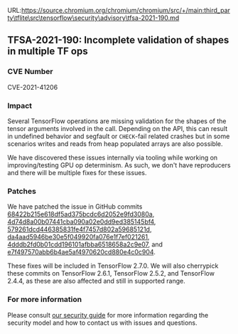 URL:https://source.chromium.org/chromium/chromium/src/+/main:third_party\tflite\src\tensorflow\security\advisory\tfsa-2021-190.md
## TFSA-2021-190: Incomplete validation of shapes in multiple TF ops

### CVE Number
CVE-2021-41206

### Impact
Several TensorFlow operations are missing validation for the shapes of the tensor arguments involved in the call. Depending on the API, this can result in undefined behavior and segfault or `CHECK`-fail related crashes but in some scenarios writes and reads from heap populated arrays are also possible.

We have discovered these issues internally via tooling while working on improving/testing GPU op determinism. As such, we don't have reproducers and there will be multiple fixes for these issues.

### Patches
We have patched the issue in GitHub commits [68422b215e618df5ad375bcdc6d2052e9fd3080a](https://github.com/tensorflow/tensorflow/commit/68422b215e618df5ad375bcdc6d2052e9fd3080a), [4d74d8a00b07441cba090a02e0dd9ed385145bf4](https://github.com/tensorflow/tensorflow/commit/4d74d8a00b07441cba090a02e0dd9ed385145bf4), [579261dcd446385831fe4f7457d802a59685121d](https://github.com/tensorflow/tensorflow/commit/579261dcd446385831fe4f7457d802a59685121d), [da4aad5946be30e5f049920fa076e1f7ef021261](https://github.com/tensorflow/tensorflow/commit/da4aad5946be30e5f049920fa076e1f7ef021261), [4dddb2fd0b01cdd196101afbba6518658a2c9e07](https://github.com/tensorflow/tensorflow/commit/4dddb2fd0b01cdd196101afbba6518658a2c9e07), and [e7f497570abb6b4ae5af4970620cd880e4c0c904](https://github.com/tensorflow/tensorflow/commit/e7f497570abb6b4ae5af4970620cd880e4c0c904).

These fixes will be included in TensorFlow 2.7.0. We will also cherrypick these commits on TensorFlow 2.6.1, TensorFlow 2.5.2, and TensorFlow 2.4.4, as these are also affected and still in supported range.

### For more information
Please consult [our security guide](https://github.com/tensorflow/tensorflow/blob/master/SECURITY.md) for more information regarding the security model and how to contact us with issues and questions.

